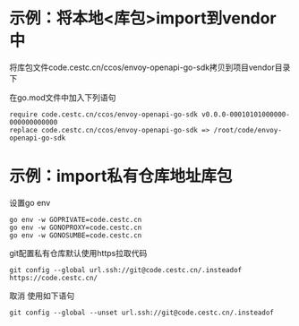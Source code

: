 # 示例：将本地<库包>import到vendor中

将库包文件code.cestc.cn/ccos/envoy-openapi-go-sdk拷贝到项目vendor目录下

在go.mod文件中加入下列语句

```
require code.cestc.cn/ccos/envoy-openapi-go-sdk v0.0.0-00010101000000-000000000000
replace code.cestc.cn/ccos/envoy-openapi-go-sdk => /root/code/envoy-openapi-go-sdk
```

# 示例：import私有仓库地址库包

设置go env

```shell
go env -w GOPRIVATE=code.cestc.cn
go env -w GONOPROXY=code.cestc.cn
go env -w GONOSUMBE=code.cestc.cn
```

git配置私有仓库默认使用https拉取代码

```shell
git config --global url.ssh://git@code.cestc.cn/.insteadof  https://code.cestc.cn/
```

取消 使用如下语句

```shell
git config --global --unset url.ssh://git@code.cestc.cn/.insteadof
```

